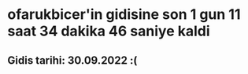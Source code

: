 # ofarukbicer'in gidisine son 1 gun 11 saat 34 dakika 46 saniye kaldi

## Gidis tarihi: 30.09.2022 :(